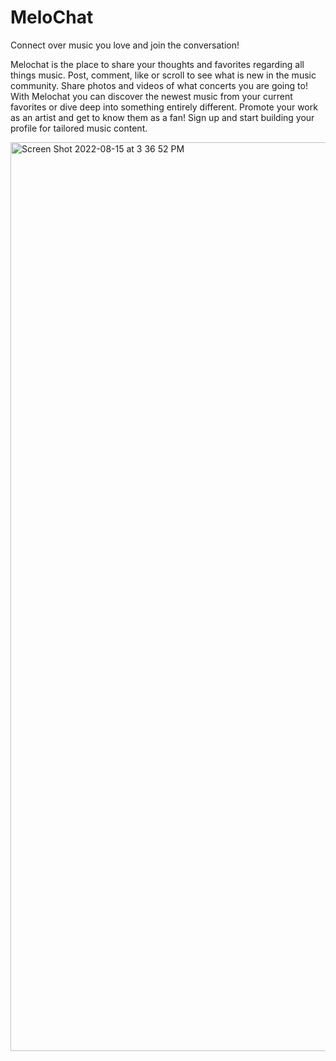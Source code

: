 # MeloChat

Connect over music you love and join the conversation!

Melochat is the place to share your thoughts and favorites regarding all things music. 
Post, comment, like or scroll to see what is new in the music 
community. Share photos and videos of what concerts you are going to! With Melochat
you can discover the newest music from your current favorites or dive deep into
something entirely different. Promote your work as an artist and get to know them as a
fan! Sign up and start building your profile for tailored music content.

<img width="1454" alt="Screen Shot 2022-08-15 at 3 36 52 PM" src="https://user-images.githubusercontent.com/66129477/184705146-23c1b647-ef90-4e11-a8c4-7e33e30b7cd6.png">
